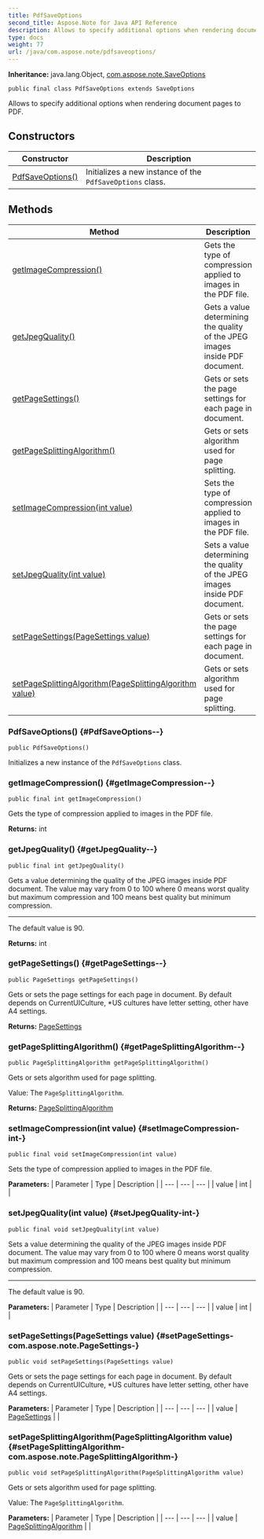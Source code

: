 ```yaml
---
title: PdfSaveOptions
second_title: Aspose.Note for Java API Reference
description: Allows to specify additional options when rendering document pages to PDF.
type: docs
weight: 77
url: /java/com.aspose.note/pdfsaveoptions/
---
```


**Inheritance:**
java.lang.Object, [com.aspose.note.SaveOptions](../../com.aspose.note/saveoptions)
```
public final class PdfSaveOptions extends SaveOptions
```

Allows to specify additional options when rendering document pages to PDF.
## Constructors

| Constructor | Description |
| --- | --- |
| [PdfSaveOptions()](#PdfSaveOptions--) | Initializes a new instance of the `PdfSaveOptions` class. |
## Methods

| Method | Description |
| --- | --- |
| [getImageCompression()](#getImageCompression--) | Gets the type of compression applied to images in the PDF file. |
| [getJpegQuality()](#getJpegQuality--) | Gets a value determining the quality of the JPEG images inside PDF document. |
| [getPageSettings()](#getPageSettings--) | Gets or sets the page settings for each page in document. |
| [getPageSplittingAlgorithm()](#getPageSplittingAlgorithm--) | Gets or sets algorithm used for page splitting. |
| [setImageCompression(int value)](#setImageCompression-int-) | Sets the type of compression applied to images in the PDF file. |
| [setJpegQuality(int value)](#setJpegQuality-int-) | Sets a value determining the quality of the JPEG images inside PDF document. |
| [setPageSettings(PageSettings value)](#setPageSettings-com.aspose.note.PageSettings-) | Gets or sets the page settings for each page in document. |
| [setPageSplittingAlgorithm(PageSplittingAlgorithm value)](#setPageSplittingAlgorithm-com.aspose.note.PageSplittingAlgorithm-) | Gets or sets algorithm used for page splitting. |
### PdfSaveOptions() {#PdfSaveOptions--}
```
public PdfSaveOptions()
```


Initializes a new instance of the `PdfSaveOptions` class.

### getImageCompression() {#getImageCompression--}
```
public final int getImageCompression()
```


Gets the type of compression applied to images in the PDF file.

**Returns:**
int
### getJpegQuality() {#getJpegQuality--}
```
public final int getJpegQuality()
```


Gets a value determining the quality of the JPEG images inside PDF document. The value may vary from 0 to 100 where 0 means worst quality but maximum compression and 100 means best quality but minimum compression.

--------------------

The default value is 90.

**Returns:**
int
### getPageSettings() {#getPageSettings--}
```
public PageSettings getPageSettings()
```


Gets or sets the page settings for each page in document. By default depends on CurrentUICulture, \*US cultures have letter setting, other have A4 settings.

**Returns:**
[PageSettings](../../com.aspose.note/pagesettings)
### getPageSplittingAlgorithm() {#getPageSplittingAlgorithm--}
```
public PageSplittingAlgorithm getPageSplittingAlgorithm()
```


Gets or sets algorithm used for page splitting.

Value: The `PageSplittingAlgorithm`.

**Returns:**
[PageSplittingAlgorithm](../../com.aspose.note/pagesplittingalgorithm)
### setImageCompression(int value) {#setImageCompression-int-}
```
public final void setImageCompression(int value)
```


Sets the type of compression applied to images in the PDF file.

**Parameters:**
| Parameter | Type | Description |
| --- | --- | --- |
| value | int |  |

### setJpegQuality(int value) {#setJpegQuality-int-}
```
public final void setJpegQuality(int value)
```


Sets a value determining the quality of the JPEG images inside PDF document. The value may vary from 0 to 100 where 0 means worst quality but maximum compression and 100 means best quality but minimum compression.

--------------------

The default value is 90.

**Parameters:**
| Parameter | Type | Description |
| --- | --- | --- |
| value | int |  |

### setPageSettings(PageSettings value) {#setPageSettings-com.aspose.note.PageSettings-}
```
public void setPageSettings(PageSettings value)
```


Gets or sets the page settings for each page in document. By default depends on CurrentUICulture, \*US cultures have letter setting, other have A4 settings.

**Parameters:**
| Parameter | Type | Description |
| --- | --- | --- |
| value | [PageSettings](../../com.aspose.note/pagesettings) |  |

### setPageSplittingAlgorithm(PageSplittingAlgorithm value) {#setPageSplittingAlgorithm-com.aspose.note.PageSplittingAlgorithm-}
```
public void setPageSplittingAlgorithm(PageSplittingAlgorithm value)
```


Gets or sets algorithm used for page splitting.

Value: The `PageSplittingAlgorithm`.

**Parameters:**
| Parameter | Type | Description |
| --- | --- | --- |
| value | [PageSplittingAlgorithm](../../com.aspose.note/pagesplittingalgorithm) |  |

